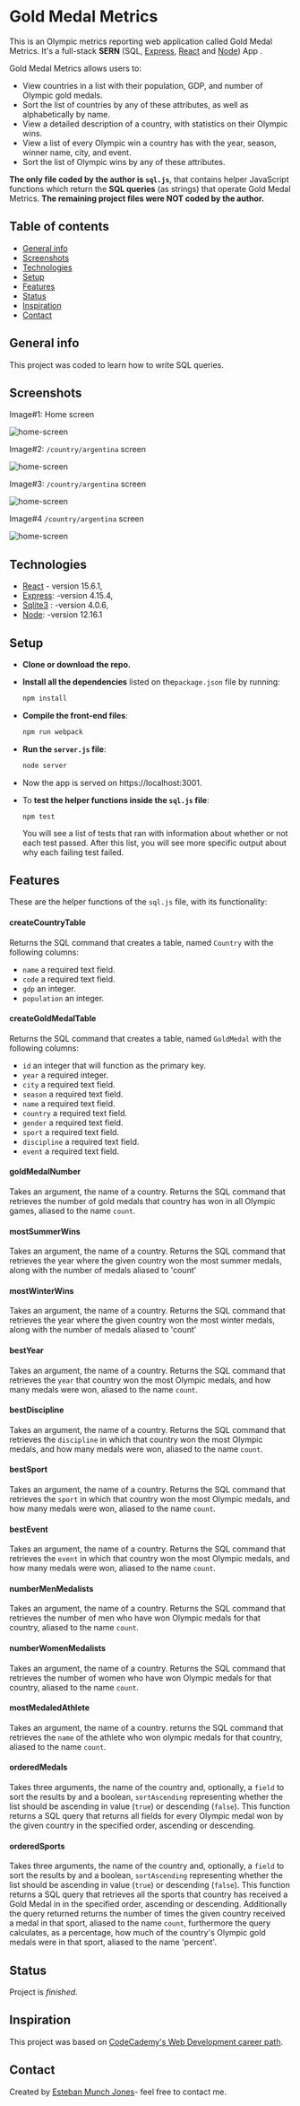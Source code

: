 # Gold Medal Metrics

This is an Olympic metrics reporting web application called Gold Medal Metrics. It's a full-stack **SERN** (SQL,  [Express](https://www.npmjs.com/package/express), [React](https://github.com/facebook/react) and [Node](https://nodejs.org/en/)) App .

Gold Medal Metrics allows users to:

 - View countries in a list with their population, GDP, and number of Olympic gold medals.
 - Sort the list of countries by any of these attributes, as well as alphabetically by name.
 - View a detailed description of a country, with statistics on their Olympic wins.
 - View a list of every Olympic win a country has with the year, season, winner name, city, and event.
 - Sort the list of Olympic wins by any of these attributes.

**The only file coded by the author is `sql.js`**, that contains helper JavaScript functions which return the **SQL queries** (as strings) that operate Gold Medal Metrics. **The remaining project files were NOT coded by the author.**



## Table of contents

* [General info](#general-info)
* [Screenshots](#screenshots)
* [Technologies](#technologies)
* [Setup](#setup)
* [Features](#features)
* [Status](#status)
* [Inspiration](#inspiration)
* [Contact](#contact)



## General info

This project was coded to learn how to write SQL queries.



## Screenshots

Image#1: Home screen

![home-screen](img/image01.png)



Image#2:  `/country/argentina` screen

![home-screen](img/image02.png)



Image#3: `/country/argentina` screen

![home-screen](img/image03.png)



Image#4 `/country/argentina` screen

![home-screen](img/image04.png)

## Technologies

* [React](https://github.com/facebook/react) - version 15.6.1,
* [Express](https://www.npmjs.com/package/express): -version 4.15.4,
* [Sqlite3](https://www.npmjs.com/package/sqlite3) :  -version 4.0.6,
* [Node](https://nodejs.org/en/): -version 12.16.1



## Setup

* **Clone or download the repo.**

* **Install all the dependencies** listed on the`package.json` file by running:

  ```bash
  npm install
  ```

* **Compile the front-end files**:

  ```bash
  npm run webpack
  ```

* **Run the `server.js` file**:

  ```bash
  node server
  ```

* Now the app is served on https://localhost:3001.

* To **test the helper functions inside the `sql.js` file**:

  ```
  npm test
  ```

   You will see a list of tests that ran with information about whether or not each test passed. After this list, you will see more specific output about why each failing test failed.



## Features

These are the helper functions of the `sql.js` file, with its functionality:

#### createCountryTable

Returns the SQL command that creates a table, named `Country` with the following columns:

 - `name` a required text field.
 - `code` a required text field.
 - `gdp` an integer.
 - `population` an integer.

#### createGoldMedalTable

Returns the SQL command that creates a table, named `GoldMedal` with the following columns:

 - `id` an integer that will function as the primary key.
 - `year` a required integer.
 - `city` a required text field.
 - `season` a required text field.
 - `name` a required text field.
 - `country` a required text field.
 - `gender` a required text field.
 - `sport` a required text field.
 - `discipline` a required text field.
 - `event` a required text field.

#### goldMedalNumber

Takes an argument, the name of a country. Returns the SQL command that retrieves the number of gold medals that country has won in all Olympic games, aliased to the name `count`.

#### mostSummerWins

Takes an argument, the name of a country. Returns the SQL command that retrieves the year where the given country won the most summer medals, along with the number of medals aliased to 'count'

#### mostWinterWins

Takes an argument, the name of a country. Returns the SQL command that retrieves the year where the given country won the most winter medals, along with the number of medals aliased to 'count'

#### bestYear

Takes an argument, the name of a country. Returns the SQL command that retrieves the `year` that country won the most Olympic medals, and how many medals were won, aliased to the name `count`.

#### bestDiscipline

Takes an argument, the name of a country. Returns the SQL command that retrieves the `discipline` in which that country won the most Olympic medals, and how many medals were won, aliased to the name `count`.

#### bestSport

Takes an argument, the name of a country. Returns the SQL command that retrieves the `sport` in which that country won the most Olympic medals, and how many medals were won, aliased to the name `count`.

#### bestEvent

Takes an argument, the name of a country. Returns the SQL command that retrieves the `event` in which that country won the most Olympic medals, and how many medals were won, aliased to the name `count`.

#### numberMenMedalists

Takes an argument, the name of a country. Returns the SQL command that retrieves the number of men who have won Olympic medals for that country, aliased to the name `count`.

#### numberWomenMedalists

Takes an argument, the name of a country. Returns the SQL command that retrieves the number of women who have won Olympic medals for that country, aliased to the name `count`.

#### mostMedaledAthlete

Takes an argument, the name of a country. returns the SQL command that retrieves the `name` of the athlete who won olympic medals for that country, aliased to the name `count`.

#### orderedMedals

Takes three arguments, the name of the country and, optionally, a `field` to sort the results by and a boolean, `sortAscending` representing whether the list should be ascending in value (`true`) or descending (`false`). This function returns a SQL query that returns all fields for every Olympic medal won by the given country in the specified order, ascending or descending.

#### orderedSports

Takes three arguments, the name of the country and, optionally, a `field` to sort the results by and a boolean, `sortAscending` representing whether the list should be ascending in value (`true`) or descending (`false`). This function returns a SQL query that retrieves all the sports that country has received a Gold Medal in in the specified order, ascending or descending. Additionally the query returned returns the number of times the given country received a medal in that sport, aliased to the name `count`, furthermore the query calculates, as a percentage, how much of the country's Olympic gold medals were in that sport, aliased to the name 'percent'.

## Status

Project is _finished_. 



## Inspiration

This project was based on [CodeCademy's Web Development career path](https://www.codecademy.com/learn/paths/web-development).



## Contact

Created by [Esteban Munch Jones](https://www.linkedin.com/in/estebanmunchjones/)- feel free to contact me.